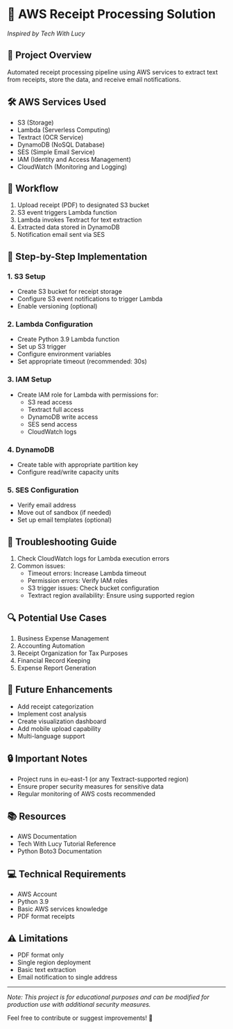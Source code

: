 # 🧾 AWS Receipt Processing Solution
*Inspired by Tech With Lucy*

## 🎯 Project Overview
Automated receipt processing pipeline using AWS services to extract text from receipts, store the data, and receive email notifications.

## 🛠 AWS Services Used
- S3 (Storage)
- Lambda (Serverless Computing)
- Textract (OCR Service)
- DynamoDB (NoSQL Database)
- SES (Simple Email Service)
- IAM (Identity and Access Management)
- CloudWatch (Monitoring and Logging)

## 🔄 Workflow
1. Upload receipt (PDF) to designated S3 bucket
2. S3 event triggers Lambda function
3. Lambda invokes Textract for text extraction
4. Extracted data stored in DynamoDB
5. Notification email sent via SES

## 📝 Step-by-Step Implementation

### 1. S3 Setup
- Create S3 bucket for receipt storage
- Configure S3 event notifications to trigger Lambda
- Enable versioning (optional)

### 2. Lambda Configuration
- Create Python 3.9 Lambda function
- Set up S3 trigger
- Configure environment variables
- Set appropriate timeout (recommended: 30s)

### 3. IAM Setup
- Create IAM role for Lambda with permissions for:
  - S3 read access
  - Textract full access
  - DynamoDB write access
  - SES send access
  - CloudWatch logs

### 4. DynamoDB
- Create table with appropriate partition key
- Configure read/write capacity units

### 5. SES Configuration
- Verify email address
- Move out of sandbox (if needed)
- Set up email templates (optional)

## 🐛 Troubleshooting Guide
1. Check CloudWatch logs for Lambda execution errors
2. Common issues:
   - Timeout errors: Increase Lambda timeout
   - Permission errors: Verify IAM roles
   - S3 trigger issues: Check bucket configuration
   - Textract region availability: Ensure using supported region

## 🔍 Potential Use Cases
1. Business Expense Management
2. Accounting Automation
3. Receipt Organization for Tax Purposes
4. Financial Record Keeping
5. Expense Report Generation

## 🌟 Future Enhancements
- Add receipt categorization
- Implement cost analysis
- Create visualization dashboard
- Add mobile upload capability
- Multi-language support

## 🔒 Important Notes
- Project runs in eu-east-1 (or any Textract-supported region)
- Ensure proper security measures for sensitive data
- Regular monitoring of AWS costs recommended

## 📚 Resources
- AWS Documentation
- Tech With Lucy Tutorial Reference
- Python Boto3 Documentation

## 💻 Technical Requirements
- AWS Account
- Python 3.9
- Basic AWS services knowledge
- PDF format receipts

## ⚠️ Limitations
- PDF format only
- Single region deployment
- Basic text extraction
- Email notification to single address

---
*Note: This project is for educational purposes and can be modified for production use with additional security measures.*

Feel free to contribute or suggest improvements! 🚀
